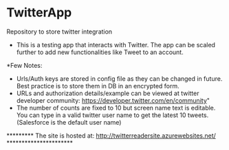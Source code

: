 # TwitterApp

Repository to store twitter integration 

* This is a testing app that interacts with Twitter. The app can be scaled further to add new functionalities like Tweet to an account. 

*Few Notes:

* Urls/Auth keys are stored in config file as they can be changed in future. Best practice is to store them in DB in an encrypted form.
* URLs and authorization details/example can be viewed at twitter developer community: https://developer.twitter.com/en/community"
* The number of counts are fixed to 10 but screen name text is editable. You can type in a valid twitter user name to get the latest 10 tweets. (Salesforce is the default user name)

*********   The site is hosted at: http://twitterreadersite.azurewebsites.net/    **********************
